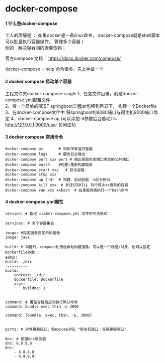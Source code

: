 # docker-compose
#### 1 什么是docker-compose
个人的理解是 ： 如果docker是一条linux命令， docker-compose就是shell脚本  
可以批量执行容器操作， 管理多个容器；  
例如：解决容器间的嵌套依赖；  

官方compose 文档： https://docs.docker.com/compose/  

docker-compose --help 命令很多，先上手做一个  

#### 2 docker compose 启动单个容器  
工程文件夹docker-compose-single
1、任意文件目录，创建docker-compose.yml配置文件  
2、将一个简单的REST springboot工程jar包移到目录下， 构建一个Dockerfile
3、在docker-compose文件中 将springboot的8080端口与宿主机9000端口绑定
4、docker-compose up (可以添加-d参数后台启动)
5、http://127.0.0.1:9000/user 访问成功


#### 3 docker compose 常用命令
~~~~
docker-compose ps       # 列出所有运行容器
docker-compose logs     # 服务日志输出
docker-compose port xxx port # 输出某服务某端口绑定的公共端口
docker-compose build    #构建/重新构建服务
docker-compose start xxx   # 启动容器
docker-compose stop xxx
docker-compose up (-d)  # 构建、启动容器 -d后台执行
docker-compose kill xxx  # 发送SIGKILL 执行停止xx服务的容器
docker-compose run xxx xxbash  # 在某服务商执行一个bash命令
~~~~

#### 4 docker-compose.yml属性
~~~~
version: # 指定 docker-compose.yml 文件的写法格式

services: # 多个容器集合

image: #指定服务要使用的镜像
image: java

build: # 构建时，compose利用他自动构建镜像，可以是一个路径/对象，也可以指定Dockerfile参数
#例如：
build: ./dir
----------
build:
    context: ./dir
    dockerfile: Dockerfile
    args: 
        buildno: 1


command: # 覆盖容器后启动执行默认命令
command: bundle exec thin -p 3000

command: [bundle, exec, thin, -p, 3000]


ports: # 对外暴露接口，和expose对应 "宿主机端口：容器暴露端口"

dns: # 配置dns服务器 
dns: 8.8.8.8
dns: 
    - 8.8.8.8
    - 9.9.9.9

~~~~